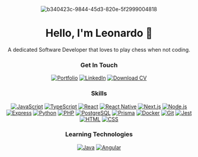 <div align="center">

![b340423c-9844-45d3-820e-5f2999004818](https://github.com/user-attachments/assets/46ace7cd-8776-43f5-9aeb-9b66b98d198c)

# Hello, I'm Leonardo 🖖

A dedicated Software Developer that loves to play chess when not coding.

### Get In Touch

[![Portfolio][Portfolio]][Portfolio-url]
[![LinkedIn][LinkedIn]][LinkedIn-url]
[![Download CV][CV]][CV-url]

### Skills
[![JavaScript][JavaScript]][JavaScript-url]
[![TypeScript][TypeScript]][TypeScript-url]
[![React][React]][React-url]
[![React Native][ReactNative]][ReactNative-url]
[![Next.js][Nextjs]][Nextjs-url]
[![Node.js][Nodejs]][Nodejs-url]
[![Express][Express]][Express-url]
[![Python][Python]][Python-url]
[![PHP][PHP]][PHP-url]
[![PostgreSQL][PostgreSQL]][PostgreSQL-url]
[![Prisma][Prisma]][Prisma-url]
[![Docker][Docker]][Docker-url]
[![Git][Git]][Git-url]
[![Jest][Jest]][Jest-url]
[![HTML][HTML]][HTML-url]
[![CSS][CSS]][CSS-url]

### Learning Technologies
[![Java][Java]][Java-url]
[![Angular][Angular]][Angular-url]

</div>

<!-- Badge Definitions -->

[Portfolio]: https://img.shields.io/badge/Portfolio-000000?style=for-the-badge&logo=vercel&logoColor=white
[Portfolio-url]: https://leonardolodi.vercel.app/

[LinkedIn]: https://img.shields.io/badge/LinkedIn-%231877F2?style=for-the-badge&logo=linkedin&logoColor=white
[LinkedIn-url]: https://www.linkedin.com/in/leolodi/

[CV]: https://img.shields.io/badge/Download%20CV-4A90E2?style=for-the-badge&logo=google-drive&logoColor=white
[CV-url]: https://leonardolodi.vercel.app/assets/Leonardo_Lodi_CV-CWJvD0s4.pdf

[JavaScript]: https://img.shields.io/badge/JavaScript-F7DF1E?style=for-the-badge&logo=javascript&logoColor=black
[JavaScript-url]: https://www.javascript.com

[TypeScript]: https://img.shields.io/badge/TypeScript-007ACC?style=for-the-badge&logo=typescript&logoColor=white
[TypeScript-url]: https://www.typescriptlang.org

[React]: https://img.shields.io/badge/React-61DAFB?style=for-the-badge&logo=react&logoColor=black
[React-url]: https://reactjs.org

[ReactNative]: https://img.shields.io/badge/React%20Native-61DAFB?style=for-the-badge&logo=react&logoColor=black
[ReactNative-url]: https://reactnative.dev

[Nextjs]: https://img.shields.io/badge/Next.js-000000?style=for-the-badge&logo=nextdotjs&logoColor=white
[Nextjs-url]: https://nextjs.org

[Nodejs]: https://img.shields.io/badge/Node.js-339933?style=for-the-badge&logo=nodedotjs&logoColor=white
[Nodejs-url]: https://nodejs.org

[Express]: https://img.shields.io/badge/Express-000000?style=for-the-badge&logo=express&logoColor=white
[Express-url]: https://expressjs.com

[Python]: https://img.shields.io/badge/Python-3670A0?style=for-the-badge&logo=python&logoColor=ffdd54
[Python-url]: https://www.python.org

[PHP]: https://img.shields.io/badge/PHP-777BB4?style=for-the-badge&logo=php&logoColor=white
[PHP-url]: https://www.php.net

[PostgreSQL]: https://img.shields.io/badge/PostgreSQL-336791?style=for-the-badge&logo=postgresql&logoColor=white
[PostgreSQL-url]: https://www.postgresql.org

[Prisma]: https://img.shields.io/badge/Prisma-2D3748?style=for-the-badge&logo=prisma&logoColor=white
[Prisma-url]: https://www.prisma.io

[Docker]: https://img.shields.io/badge/Docker-2496ED?style=for-the-badge&logo=docker&logoColor=white
[Docker-url]: https://www.docker.com/

[Git]: https://img.shields.io/badge/Git-F05032?style=for-the-badge&logo=git&logoColor=white
[Git-url]: https://git-scm.com/

[Jest]: https://img.shields.io/badge/Jest-C21325?style=for-the-badge&logo=jest&logoColor=white
[Jest-url]: https://jestjs.io

[HTML]: https://img.shields.io/badge/HTML5-E34F26?style=for-the-badge&logo=html5&logoColor=white
[HTML-url]: https://developer.mozilla.org/en-US/docs/Web/HTML

[CSS]: https://img.shields.io/badge/CSS3-1572B6?style=for-the-badge&logo=css3&logoColor=white
[CSS-url]: https://developer.mozilla.org/en-US/docs/Web/CSS

[Java]: https://img.shields.io/badge/Java-ED8B00?style=for-the-badge&logo=openjdk&logoColor=white
[Java-url]: https://www.java.com/

[Angular]: https://img.shields.io/badge/Angular-DD0031?style=for-the-badge&logo=angular&logoColor=white
[Angular-url]: https://angular.io
